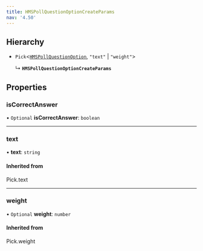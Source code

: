 ```yaml
---
title: HMSPollQuestionOptionCreateParams
nav: '4.50'
---
```


## Hierarchy

- `Pick`<[`HMSPollQuestionOption`](/api-reference/javascript/v2/interfaces/HMSPollQuestionOption), `"text"` \| `"weight"`\>

  ↳ **`HMSPollQuestionOptionCreateParams`**

## Properties

### isCorrectAnswer

• `Optional` **isCorrectAnswer**: `boolean`

---

### text

• **text**: `string`

#### Inherited from

Pick.text

---

### weight

• `Optional` **weight**: `number`

#### Inherited from

Pick.weight
